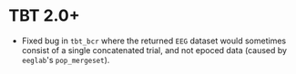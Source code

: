# TBT 2.0+

- Fixed bug in `tbt_bcr` where the returned `EEG` dataset would sometimes consist of a single concatenated trial, and not epoced data (caused by `eeglab`'s `pop_mergeset`).
